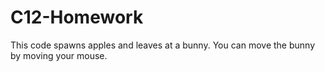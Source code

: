 # C12-Homework
This code spawns apples and leaves at a bunny. You can move the bunny by moving your mouse.
